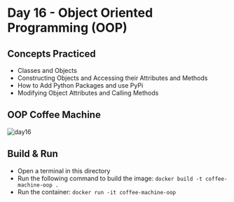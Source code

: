 # Day 16 - Object Oriented Programming (OOP)
## Concepts Practiced
- Classes and Objects
- Constructing Objects and Accessing their Attributes and Methods
- How to Add Python Packages and use PyPi
- Modifying Object Attributes and Calling Methods
## OOP Coffee Machine
![day16](https://github.com/jolynutella/100-days-of-Python-and-Docker/assets/49729426/77d7c0bb-bd1a-4610-bb69-7b042c2613c9)
## Build & Run 
- Open a terminal in this directory
- Run the following command to build the image:
```docker build -t coffee-machine-oop .```
- Run the container:
```docker run -it coffee-machine-oop```
